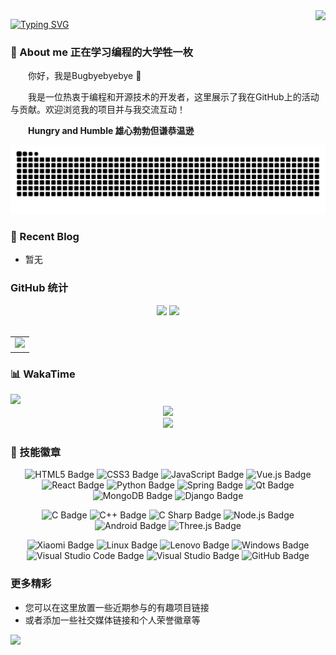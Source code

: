 <img align="right" src="https://count.getloli.com/get/@:Bugbyebyebye?theme=rule34">

[![Typing SVG](https://readme-typing-svg.herokuapp.com?font=Fira+Code&weight=600&size=30&pause=1000&color=31B6F7&vCenter=true&random=true&width=435&lines=%E7%BB%88%E6%9C%89%E6%94%B6%E8%8E%B7%E7%9A%84%E5%AD%A3%E8%8A%82)](https://git.io/typing-svg)

### 🤺 About me 正在学习编程的大学牲一枚

<p>&emsp;&emsp;你好，我是Bugbyebyebye 👋</p>
<p>&emsp;&emsp;我是一位热衷于编程和开源技术的开发者，这里展示了我在GitHub上的活动与贡献。欢迎浏览我的项目并与我交流互动！</p>
<p>&emsp;&emsp;<strong>Hungry and Humble 雄心勃勃但谦恭温逊</strong></p>

<div align="center">
  <picture>
    <source media="(prefers-color-scheme: dark)" srcset="https://raw.githubusercontent.com/Bugbyebyebye/Bugbyebyebye/output/github-contribution-grid-snake-dark.svg">
    <source media="(prefers-color-scheme: light)" srcset="https://raw.githubusercontent.com/Bugbyebyebye/Bugbyebyebye/output/github-contribution-grid-snake.svg">
    <img alt="github contribution grid snake animation" src="https://raw.githubusercontent.com/Bugbyebyebye/Bugbyebyebye/output/github-contribution-grid-snake.svg">
  </picture>
</div>

### 📃 Recent Blog
- 暂无

### GitHub 统计
<!-- GitHub数据信息 -->
<div align="center">
  <div>
    <!-- GitHub 数据统计 -->
    <img height="137px" src="https://github-readme-stats-git-masterrstaa-rickstaa.vercel.app/api?username=Bugbyebyebye&hide_title=true&hide_border=true&show_icons=true&include_all_commits=true&line_height=21text_color=000&icon_color=000&bg_color=0,ea6161,ffc64d,fffc4d,52fa5a" />
    <img height="137px" src="https://github-readme-stats-git-masterrstaa-rickstaa.vercel.app/api/top-langs/?username=Bugbyebyebye&hide_title=true&hide_border=true&layout=compact&langs_count=6&text_color=000&icon_color=fff&bg_color=0,52fa5a,4dfcff,c64dff" /><br>
  </div>

 <div>&nbsp;</div>
  
  <table>
    <tr>
      <td>
        <picture>
          <source media="(prefers-color-scheme: dark)" srcset="https://github-readme-activity-graph.vercel.app/graph?username=Bugbyebyebye&theme=xcode&bg_color=FF000000&hide_border=true"/>
          <source media="(prefers-color-scheme: light)" srcset="https://github-readme-activity-graph.vercel.app/graph?username=Bugbyebyebye&theme=react&bg_color=FF000000&color=000000&hide_border=true"/>
          <img src="https://github-readme-activity-graph.vercel.app/graph?username=Bugbyebyebye&theme=react&bg_color=FF000000&hide_border=true"/>
        </picture>
    </tr>
  </table>
</div>

### 📊 WakaTime

<picture>
  <source
    srcset="https://github-readme-stats.vercel.app/api/wakatime?username=Emotionalbug&layout=compact&text_color=f0f6fc&bg_color=00000000&hide_border=true&hide_title=true"
    media="(prefers-color-scheme: dark)"
  />
  <source
    srcset="https://github-readme-stats.vercel.app/api/wakatime?username=Emotionalbug&layout=compact&text_color=1f2328&bg_color=00000000&hide_border=true&hide_title=true"
    media="(prefers-color-scheme: light)"
  />
  <img src="https://github-readme-stats.vercel.app/api/wakatime?username=Emotionalbug&layout=compact&text_color=f0f6fc&bg_color=00000000&hide_border=true&hide_title=true" />
</picture>

</td></tr>

<div align="center">
  <!-- github-readme-streak-stats 连续提交代码天数记录 -->
  <picture>
    <source media="(prefers-color-scheme: dark)" srcset="https://github-readme-streak-stats.herokuapp.com/?user=Bugbyebyebye&theme=dark&hide_border=true" />
    <source media="(prefers-color-scheme: light)" srcset="https://github-readme-streak-stats.herokuapp.com/?user=Bugbyebyebye&theme=light&hide_border=true" />
    <img src="https://github-readme-streak-stats.herokuapp.com/?user=sun0225SUN&theme=default&hide_border=true" />
  </picture>
  
  <!-- GitHub 奖杯🏆 -->
  <div><img src="https://github-profile-trophy.vercel.app/?username=Bugbyebyebye&theme=gruvbox&row=1&column=7&no-frame=true&no-bg=true" /><br/></div>
</div>

### 🧠 技能徽章
<div align="center" >

  <!--  skill badge 技能徽章 -->
   ![HTML5 Badge](https://img.shields.io/badge/HTML5-E34F26?logo=html5&logoColor=fff&style=flat)
    ![CSS3 Badge](https://img.shields.io/badge/CSS3-1572B6?logo=css3&logoColor=fff&style=flat)
    ![JavaScript Badge](https://img.shields.io/badge/JavaScript-F7DF1E?logo=javascript&logoColor=000&style=flat)
    ![Vue.js Badge](https://img.shields.io/badge/Vue.js-4FC08D?logo=vuedotjs&logoColor=fff&style=flat)
    ![React Badge](https://img.shields.io/badge/React-61DAFB?logo=react&logoColor=000&style=flat)
    ![Python Badge](https://img.shields.io/badge/Python-3776AB?logo=python&logoColor=fff&style=flat)
    ![Spring Badge](https://img.shields.io/badge/Spring-6DB33F?logo=spring&logoColor=fff&style=flat)
    ![Qt Badge](https://img.shields.io/badge/Qt-41CD52?logo=qt&logoColor=fff&style=flat)
    ![MongoDB Badge](https://img.shields.io/badge/MongoDB-47A248?logo=mongodb&logoColor=fff&style=flat)
    ![Django Badge](https://img.shields.io/badge/Django-092E20?logo=django&logoColor=fff&style=flat)
    
  ![C Badge](https://img.shields.io/badge/C-A8B9CC?logo=c&logoColor=fff&style=flat)
    ![C++ Badge](https://img.shields.io/badge/C%2B%2B-00599C?logo=cplusplus&logoColor=fff&style=flat)
    ![C Sharp Badge](https://img.shields.io/badge/C%20Sharp-239120?logo=csharp&logoColor=fff&style=flat)
    ![Node.js Badge](https://img.shields.io/badge/Node.js-393?logo=nodedotjs&logoColor=fff&style=flat)
    ![Android Badge](https://img.shields.io/badge/Android-3DDC84?logo=android&logoColor=fff&style=flat)
    ![Three.js Badge](https://img.shields.io/badge/Three.js-092E20?logo=threedotjs&logoColor=fff&style=flat)
    
  ![Xiaomi Badge](https://img.shields.io/badge/Xiaomi-FF6900?logo=xiaomi&logoColor=fff&style=flat)
    ![Linux Badge](https://img.shields.io/badge/Linux-FCC624?logo=linux&logoColor=000&style=flat)
    ![Lenovo Badge](https://img.shields.io/badge/Lenovo-E2231A?logo=lenovo&logoColor=fff&style=flat)
    ![Windows Badge](https://img.shields.io/badge/Windows-0078D6?logo=windows&logoColor=fff&style=flat)
    ![Visual Studio Code Badge](https://img.shields.io/badge/Visual%20Studio%20Code-007ACC?logo=visualstudiocode&logoColor=fff&style=flat)
    ![Visual Studio Badge](https://img.shields.io/badge/Visual%20Studio-5C2D91?logo=visualstudio&logoColor=fff&style=flat)
    ![GitHub Badge](https://img.shields.io/badge/GitHub-181717?logo=github&logoColor=fff&style=flat)

</div>

### 更多精彩
- 您可以在这里放置一些近期参与的有趣项目链接
- 或者添加一些社交媒体链接和个人荣誉徽章等

<!-- 如果需要添加更多内容，请将其写在这里 -->
<div>
  <img src="https://cdn.jsdelivr.net/gh/sun0225SUN/sun0225SUN/assets/images/icon.png" />
</div>

